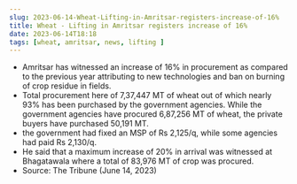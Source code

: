 ```yaml
---
slug: 2023-06-14-Wheat-Lifting-in-Amritsar-registers-increase-of-16%
title: Wheat - Lifting in Amritsar registers increase of 16%
date: 2023-06-14T18:18
tags: [wheat, amritsar, news, lifting ]
---
```


- Amritsar has witnessed an increase of 16% in procurement as compared to the previous year attributing to new technologies and ban on burning of crop residue in fields.
- Total procurement here of 7,37,447 MT of wheat out of which nearly 93% has been purchased by the government agencies. While the government agencies have procured 6,87,256 MT of wheat, the private buyers have purchased 50,191 MT.
- the government had fixed an MSP of Rs 2,125/q, while some agencies had paid Rs 2,130/q.
- He said that a maximum increase of 20% in arrival was witnessed at Bhagatawala where a total of 83,976 MT of crop was procured.
- Source: The Tribune (June 14, 2023)
